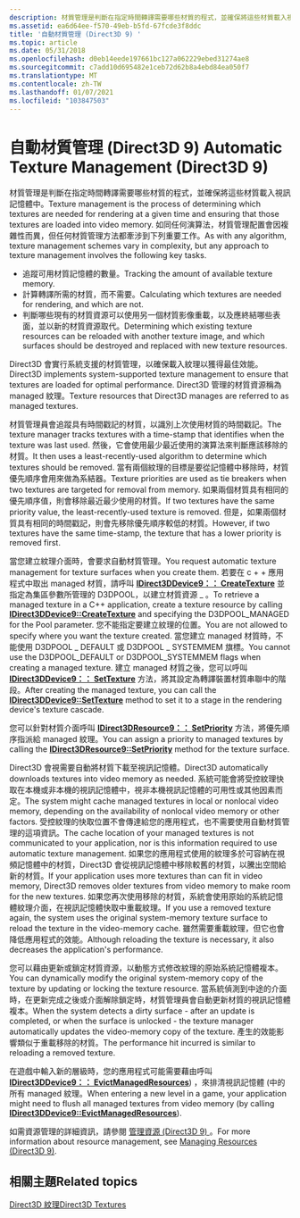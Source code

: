 ```yaml
---
description: 材質管理是判斷在指定時間轉譯需要哪些材質的程式，並確保將這些材質載入視訊記憶體中。
ms.assetid: ea6d64ee-f570-49eb-b5fd-67fcde3f8ddc
title: '自動材質管理 (Direct3D 9) '
ms.topic: article
ms.date: 05/31/2018
ms.openlocfilehash: d0eb14eede197661bc127a062229ebed31274ae8
ms.sourcegitcommit: c7add10d695482e1ceb72d62b8a4ebd84ea050f7
ms.translationtype: MT
ms.contentlocale: zh-TW
ms.lasthandoff: 01/07/2021
ms.locfileid: "103847503"
---
```

# <a name="automatic-texture-management-direct3d-9"></a><span data-ttu-id="ae0f7-103">自動材質管理 (Direct3D 9) </span><span class="sxs-lookup"><span data-stu-id="ae0f7-103">Automatic Texture Management (Direct3D 9)</span></span>

<span data-ttu-id="ae0f7-104">材質管理是判斷在指定時間轉譯需要哪些材質的程式，並確保將這些材質載入視訊記憶體中。</span><span class="sxs-lookup"><span data-stu-id="ae0f7-104">Texture management is the process of determining which textures are needed for rendering at a given time and ensuring that those textures are loaded into video memory.</span></span> <span data-ttu-id="ae0f7-105">如同任何演算法，材質管理配置會因複雜性而異，但任何材質管理方法都牽涉到下列重要工作。</span><span class="sxs-lookup"><span data-stu-id="ae0f7-105">As with any algorithm, texture management schemes vary in complexity, but any approach to texture management involves the following key tasks.</span></span>

-   <span data-ttu-id="ae0f7-106">追蹤可用材質記憶體的數量。</span><span class="sxs-lookup"><span data-stu-id="ae0f7-106">Tracking the amount of available texture memory.</span></span>
-   <span data-ttu-id="ae0f7-107">計算轉譯所需的材質，而不需要。</span><span class="sxs-lookup"><span data-stu-id="ae0f7-107">Calculating which textures are needed for rendering, and which are not.</span></span>
-   <span data-ttu-id="ae0f7-108">判斷哪些現有的材質資源可以使用另一個材質影像重載，以及應終結哪些表面，並以新的材質資源取代。</span><span class="sxs-lookup"><span data-stu-id="ae0f7-108">Determining which existing texture resources can be reloaded with another texture image, and which surfaces should be destroyed and replaced with new texture resources.</span></span>

<span data-ttu-id="ae0f7-109">Direct3D 會實行系統支援的材質管理，以確保載入紋理以獲得最佳效能。</span><span class="sxs-lookup"><span data-stu-id="ae0f7-109">Direct3D implements system-supported texture management to ensure that textures are loaded for optimal performance.</span></span> <span data-ttu-id="ae0f7-110">Direct3D 管理的材質資源稱為 managed 紋理。</span><span class="sxs-lookup"><span data-stu-id="ae0f7-110">Texture resources that Direct3D manages are referred to as managed textures.</span></span>

<span data-ttu-id="ae0f7-111">材質管理員會追蹤具有時間戳記的材質，以識別上次使用材質的時間戳記。</span><span class="sxs-lookup"><span data-stu-id="ae0f7-111">The texture manager tracks textures with a time-stamp that identifies when the texture was last used.</span></span> <span data-ttu-id="ae0f7-112">然後，它會使用最少最近使用的演算法來判斷應該移除的材質。</span><span class="sxs-lookup"><span data-stu-id="ae0f7-112">It then uses a least-recently-used algorithm to determine which textures should be removed.</span></span> <span data-ttu-id="ae0f7-113">當有兩個紋理的目標是要從記憶體中移除時，材質優先順序會用來做為系結器。</span><span class="sxs-lookup"><span data-stu-id="ae0f7-113">Texture priorities are used as tie breakers when two textures are targeted for removal from memory.</span></span> <span data-ttu-id="ae0f7-114">如果兩個材質具有相同的優先順序值，則會移除最近最少使用的材質。</span><span class="sxs-lookup"><span data-stu-id="ae0f7-114">If two textures have the same priority value, the least-recently-used texture is removed.</span></span> <span data-ttu-id="ae0f7-115">但是，如果兩個材質具有相同的時間戳記，則會先移除優先順序較低的材質。</span><span class="sxs-lookup"><span data-stu-id="ae0f7-115">However, if two textures have the same time-stamp, the texture that has a lower priority is removed first.</span></span>

<span data-ttu-id="ae0f7-116">當您建立紋理介面時，會要求自動材質管理。</span><span class="sxs-lookup"><span data-stu-id="ae0f7-116">You request automatic texture management for texture surfaces when you create them.</span></span> <span data-ttu-id="ae0f7-117">若要在 c + + 應用程式中取出 managed 材質，請呼叫 [**IDirect3DDevice9：： CreateTexture**](/windows/win32/api/d3d9helper/nf-d3d9helper-idirect3ddevice9-createtexture) 並指定為集區參數所管理的 D3DPOOL，以建立材質資源 \_ 。</span><span class="sxs-lookup"><span data-stu-id="ae0f7-117">To retrieve a managed texture in a C++ application, create a texture resource by calling [**IDirect3DDevice9::CreateTexture**](/windows/win32/api/d3d9helper/nf-d3d9helper-idirect3ddevice9-createtexture) and specifying the D3DPOOL\_MANAGED for the Pool parameter.</span></span> <span data-ttu-id="ae0f7-118">您不能指定要建立紋理的位置。</span><span class="sxs-lookup"><span data-stu-id="ae0f7-118">You are not allowed to specify where you want the texture created.</span></span> <span data-ttu-id="ae0f7-119">當您建立 managed 材質時，不能使用 D3DPOOL \_ DEFAULT 或 D3DPOOL \_ SYSTEMMEM 旗標。</span><span class="sxs-lookup"><span data-stu-id="ae0f7-119">You cannot use the D3DPOOL\_DEFAULT or D3DPOOL\_SYSTEMMEM flags when creating a managed texture.</span></span> <span data-ttu-id="ae0f7-120">建立 managed 材質之後，您可以呼叫 [**IDirect3DDevice9：： SetTexture**](/windows/win32/api/d3d9helper/nf-d3d9helper-idirect3ddevice9-settexture) 方法，將其設定為轉譯裝置材質串聯中的階段。</span><span class="sxs-lookup"><span data-stu-id="ae0f7-120">After creating the managed texture, you can call the [**IDirect3DDevice9::SetTexture**](/windows/win32/api/d3d9helper/nf-d3d9helper-idirect3ddevice9-settexture) method to set it to a stage in the rendering device's texture cascade.</span></span>

<span data-ttu-id="ae0f7-121">您可以針對材質介面呼叫 [**IDirect3DResource9：： SetPriority**](/windows/win32/api/d3d9helper/nf-d3d9helper-idirect3dresource9-setpriority) 方法，將優先順序指派給 managed 紋理。</span><span class="sxs-lookup"><span data-stu-id="ae0f7-121">You can assign a priority to managed textures by calling the [**IDirect3DResource9::SetPriority**](/windows/win32/api/d3d9helper/nf-d3d9helper-idirect3dresource9-setpriority) method for the texture surface.</span></span>

<span data-ttu-id="ae0f7-122">Direct3D 會視需要自動將材質下載至視訊記憶體。</span><span class="sxs-lookup"><span data-stu-id="ae0f7-122">Direct3D automatically downloads textures into video memory as needed.</span></span> <span data-ttu-id="ae0f7-123">系統可能會將受控紋理快取在本機或非本機的視訊記憶體中，視非本機視訊記憶體的可用性或其他因素而定。</span><span class="sxs-lookup"><span data-stu-id="ae0f7-123">The system might cache managed textures in local or nonlocal video memory, depending on the availability of nonlocal video memory or other factors.</span></span> <span data-ttu-id="ae0f7-124">受控紋理的快取位置不會傳達給您的應用程式，也不需要使用自動材質管理的這項資訊。</span><span class="sxs-lookup"><span data-stu-id="ae0f7-124">The cache location of your managed textures is not communicated to your application, nor is this information required to use automatic texture management.</span></span> <span data-ttu-id="ae0f7-125">如果您的應用程式使用的紋理多於可容納在視頻記憶體中的材質，Direct3D 會從視訊記憶體中移除較舊的材質，以騰出空間給新的材質。</span><span class="sxs-lookup"><span data-stu-id="ae0f7-125">If your application uses more textures than can fit in video memory, Direct3D removes older textures from video memory to make room for the new textures.</span></span> <span data-ttu-id="ae0f7-126">如果您再次使用移除的材質，系統會使用原始的系統記憶體紋理介面，在視訊記憶體快取中重載紋理。</span><span class="sxs-lookup"><span data-stu-id="ae0f7-126">If you use a removed texture again, the system uses the original system-memory texture surface to reload the texture in the video-memory cache.</span></span> <span data-ttu-id="ae0f7-127">雖然需要重載紋理，但它也會降低應用程式的效能。</span><span class="sxs-lookup"><span data-stu-id="ae0f7-127">Although reloading the texture is necessary, it also decreases the application's performance.</span></span>

<span data-ttu-id="ae0f7-128">您可以藉由更新或鎖定材質資源，以動態方式修改紋理的原始系統記憶體複本。</span><span class="sxs-lookup"><span data-stu-id="ae0f7-128">You can dynamically modify the original system-memory copy of the texture by updating or locking the texture resource.</span></span> <span data-ttu-id="ae0f7-129">當系統偵測到中途的介面時，在更新完成之後或介面解除鎖定時，材質管理員會自動更新材質的視訊記憶體複本。</span><span class="sxs-lookup"><span data-stu-id="ae0f7-129">When the system detects a dirty surface - after an update is completed, or when the surface is unlocked - the texture manager automatically updates the video-memory copy of the texture.</span></span> <span data-ttu-id="ae0f7-130">產生的效能影響類似于重載移除的材質。</span><span class="sxs-lookup"><span data-stu-id="ae0f7-130">The performance hit incurred is similar to reloading a removed texture.</span></span>

<span data-ttu-id="ae0f7-131">在遊戲中輸入新的層級時，您的應用程式可能需要藉由呼叫 [**IDirect3DDevice9：： EvictManagedResources**](/windows/win32/api/d3d9helper/nf-d3d9helper-idirect3ddevice9-evictmanagedresources)) ，來排清視訊記憶體 (中的所有 managed 紋理。</span><span class="sxs-lookup"><span data-stu-id="ae0f7-131">When entering a new level in a game, your application might need to flush all managed textures from video memory (by calling [**IDirect3DDevice9::EvictManagedResources**](/windows/win32/api/d3d9helper/nf-d3d9helper-idirect3ddevice9-evictmanagedresources)).</span></span>

<span data-ttu-id="ae0f7-132">如需資源管理的詳細資訊，請參閱 [管理資源 (Direct3D 9) ](managing-resources.md)。</span><span class="sxs-lookup"><span data-stu-id="ae0f7-132">For more information about resource management, see [Managing Resources (Direct3D 9)](managing-resources.md).</span></span>

## <a name="related-topics"></a><span data-ttu-id="ae0f7-133">相關主題</span><span class="sxs-lookup"><span data-stu-id="ae0f7-133">Related topics</span></span>

<dl> <dt>

[<span data-ttu-id="ae0f7-134">Direct3D 紋理</span><span class="sxs-lookup"><span data-stu-id="ae0f7-134">Direct3D Textures</span></span>](direct3d-textures.md)
</dt> </dl>

 

 
